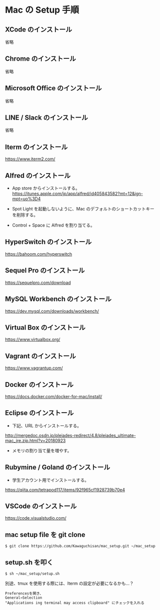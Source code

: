 # Mac の Setup 手順

## XCode のインストール

省略

## Chrome のインストール

省略

## Microsoft Office のインストール

省略

## LINE / Slack のインストール

省略

## Iterm のインストール

https://www.iterm2.com/

## Alfred のインストール

- App store からインストールする。
https://itunes.apple.com/jp/app/alfred/id405843582?mt=12&ign-mpt=uo%3D4

- Spot Light を起動しないように、Mac のデフォルトのショートカットキーを削除する。

- Control + Space に Alfred を割り当てる。

## HyperSwitch のインストール

https://bahoom.com/hyperswitch

## Sequel Pro のインストール

https://sequelpro.com/download

## MySQL Workbench のインストール

https://dev.mysql.com/downloads/workbench/

## Virtual Box のインストール

https://www.virtualbox.org/

## Vagrant のインストール

https://www.vagrantup.com/

## Docker のインストール

https://docs.docker.com/docker-for-mac/install/

## Eclipse のインストール

- 下記、URL からインストールする。

http://mergedoc.osdn.jp/pleiades-redirect/4.8/pleiades_ultimate-mac_jre.zip.html?v=20180923

- メモリの割り当て量を増やす。

## Rubymine / Goland のインストール

- 学生アカウント用でインストールする。

https://qiita.com/tetrapod117/items/92f965cf1928739b70e4

## VSCode のインストール

https://code.visualstudio.com/

## mac setup file を git clone

`$ git clone https://github.com/Kawaguchisan/mac_setup.git ~/mac_setup`

## setup.sh を叩く

`$ sh ~/mac_setup/setup.sh`

別途、tmux を使用する際には、Iterm の設定が必要になるかも…？

```
Preferencesを開き、 
General→Selection
"Applications ing terminal may access clipboard" にチェックを入れる
```

